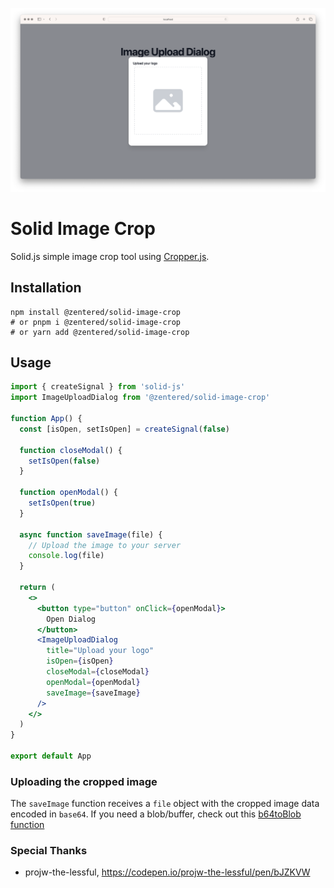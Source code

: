 <p align="center">
  <img src=".github/assets/header.png">
</p>

# Solid Image Crop

Solid.js simple image crop tool using
[Cropper.js](https://github.com/fengyuanchen/cropperjs).

## Installation

    npm install @zentered/solid-image-crop
    # or pnpm i @zentered/solid-image-crop
    # or yarn add @zentered/solid-image-crop

## Usage

```jsx
import { createSignal } from 'solid-js'
import ImageUploadDialog from '@zentered/solid-image-crop'

function App() {
  const [isOpen, setIsOpen] = createSignal(false)

  function closeModal() {
    setIsOpen(false)
  }

  function openModal() {
    setIsOpen(true)
  }

  async function saveImage(file) {
    // Upload the image to your server
    console.log(file)
  }

  return (
    <>
      <button type="button" onClick={openModal}>
        Open Dialog
      </button>
      <ImageUploadDialog
        title="Upload your logo"
        isOpen={isOpen}
        closeModal={closeModal}
        openModal={openModal}
        saveImage={saveImage}
      />
    </>
  )
}

export default App
```

### Uploading the cropped image

The `saveImage` function receives a `file` object with the cropped image data
encoded in `base64`. If you need a blob/buffer, check out this
[b64toBlob function](https://stackoverflow.com/a/16245768)

### Special Thanks

- projw-the-lessful, https://codepen.io/projw-the-lessful/pen/bJZKVW
